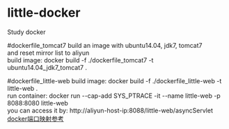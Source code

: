 # little-docker
Study docker

#dockerfile_tomcat7
build an image with ubuntu14.04, jdk7, tomcat7  
and reset mirror list to aliyun  
build image:  docker build -f ./dockerfile_tomcat7 -t ubuntu14.04_jdk7_tomcat7 .

#dockerfile_little-web
build image: docker build -f ./dockerfile_little-web -t little-web .   
run container: docker run --cap-add SYS_PTRACE -it --name little-web -p 8088:8080 little-web  
you can access it by: http://aliyun-host-ip:8088/little-web/asyncServlet
[docker端口映射参考](https://github.com/yueyemaitian/little-docker.git)  

